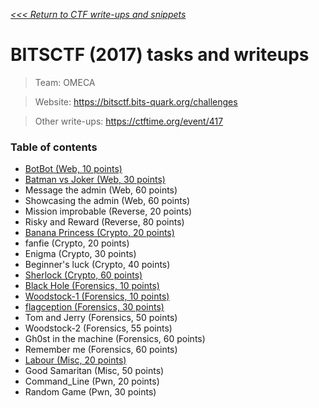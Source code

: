 _[<<< Return to CTF write-ups and snippets](/CTF-Jeopardy)_

# BITSCTF (2017) tasks and writeups

> Team: OMECA

> Website: https://bitsctf.bits-quark.org/challenges

> Other write-ups: https://ctftime.org/event/417

### Table of contents

* [BotBot (Web, 10 points)](challenges/botbot-10)
* [Batman vs Joker (Web, 30 points)](challenges/batman-vs-joker-30)
* Message the admin (Web, 60 points)
* Showcasing the admin (Web, 60 points)
* Mission improbable (Reverse, 20 points)
* Risky and Reward (Reverse, 80 points)
* [Banana Princess (Crypto, 20 points)](challenges/banana-princess-20)
* fanfie (Crypto, 20 points)
* Enigma (Crypto, 30 points)
* Beginner's luck (Crypto, 40 points)
* [Sherlock (Crypto, 60 points)](challenges/sherlock-60)
* [Black Hole (Forensics, 10 points)](challenges/black-hole-10)
* [Woodstock-1 (Forensics, 10 points)](challenges/woodstock-10)
* [flagception (Forensics, 30 points)](challenges/flagception-30)
* Tom and Jerry (Forensics, 50 points)
* Woodstock-2 (Forensics, 55 points)
* Gh0st in the machine (Forensics, 60 points)
* Remember me (Forensics, 60 points)
* [Labour (Misc, 20 points)](challenges/labour-20)
* Good Samaritan (Misc, 50 points)
* Command_Line (Pwn, 20 points)
* Random Game (Pwn, 30 points)
